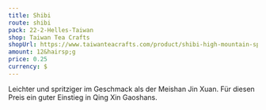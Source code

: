 ```yaml
---
title: Shibi
route: shibi
pack: 22-2-Helles-Taiwan
shop: Taiwan Tea Crafts
shopUrl: https://www.taiwanteacrafts.com/product/shibi-high-mountain-spring-oolong-tea/?v=3a52f3c22ed6
amount: 12&hairsp;g
price: 0.25
currency: $
---
```

Leichter und spritziger im Geschmack als der Meishan Jin Xuan. Für diesen Preis ein guter Einstieg in Qing Xin Gaoshans.